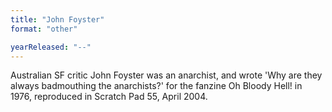 ```yaml
---
title: "John Foyster"
format: "other"

yearReleased: "--"
---
```

Australian SF critic John Foyster was an anarchist, and  wrote 'Why are they always badmouthing the  anarchists?' for the fanzine Oh Bloody Hell! in 1976, reproduced  in Scratch Pad 55, April 2004.
 
 